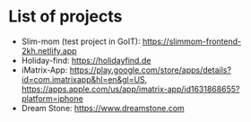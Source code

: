 # List of projects
- Slim-mom (test project in GoIT): https://slimmom-frontend-2kh.netlify.app
- Holiday-find: https://holidayfind.de
- iMatrix-App: https://play.google.com/store/apps/details?id=com.imatrixapp&hl=en&gl=US, https://apps.apple.com/us/app/imatrix-app/id1631868655?platform=iphone
- Dream Stone: https://www.dreamstone.com
